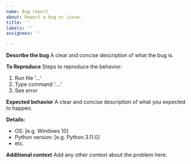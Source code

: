 ```yaml
---
name: Bug report
about: Report a bug or issue.
title: ''
labels: ''
assignees: ''

---
```


**Describe the bug**
A clear and concise description of what the bug is.

**To Reproduce**
Steps to reproduce the behavior:
1. Run file '...'
2. Type command '....'
4. See error

**Expected behavior**
A clear and concise description of what you expected to happen.

**Details:**
 - OS: [e.g. Windows 10]
 - Python version: [e.g. Python 3.11.0]
 - etc.

**Additional context**
Add any other context about the problem here.
